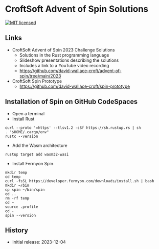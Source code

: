 # CroftSoft Advent of Spin Solutions

[![MIT licensed][mit-badge]][mit-url]

[mit-badge]: https://img.shields.io/badge/license-MIT-blue.svg
[mit-url]: https://github.com/david-wallace-croft/advent-of-spin/blob/main/LICENSE.txt

## Links

- CroftSoft Advent of Spin 2023 Challenge Solutions
  - Solutions in the Rust programming language
  - Slideshow presentations describing the solutions
  - Includes a link to a YouTube video recording
  - https://github.com/david-wallace-croft/advent-of-spin/tree/main/2023
- CroftSoft Spin Prototype
  - https://github.com/david-wallace-croft/spin-prototype

## Installation of Spin on GitHub CodeSpaces

- Open a terminal
- Install Rust
```
curl --proto '=https' --tlsv1.2 -sSf https://sh.rustup.rs | sh
. "$HOME/.cargo/env"
rustc --version
```
- Add the Wasm architecture
```
rustup target add wasm32-wasi
```
- Install Fermyon Spin
```
mkdir temp
cd temp
curl -fsSL https://developer.fermyon.com/downloads/install.sh | bash
mkdir ~/bin
cp spin ~/bin/spin
cd ..
rm -rf temp
cd ~
source .profile
cd -
spin --version
```

## History

- Initial release: 2023-12-04
